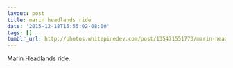 ```yaml
---
layout: post
title: marin headlands ride
date: '2015-12-18T15:55:02-08:00'
tags: []
tumblr_url: http://photos.whitepinedev.com/post/135471551773/marin-headlands-ride
---
```

Marin Headlands ride.
